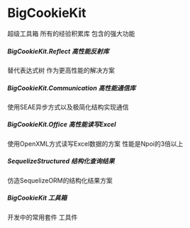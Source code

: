 # BigCookieKit
超级工具箱
所有的经验积累库 包含的强大功能

##### BigCookieKit.Reflect 高性能反射库

替代表达式树 作为更高性能的解决方案

##### BigCookieKit.Communication 高性能通信库

使用SEAE异步方式以及极简化结构实现通信

##### BigCookieKit.Office 高性能读写Excel

使用OpenXML方式读写Excel数据的方案 性能是Npoi的3倍以上

##### SequelizeStructured 结构化查询结果

仿造SequelizeORM的结构化结果方案

##### BigCookieKit 工具箱

开发中的常用套件 工具件
